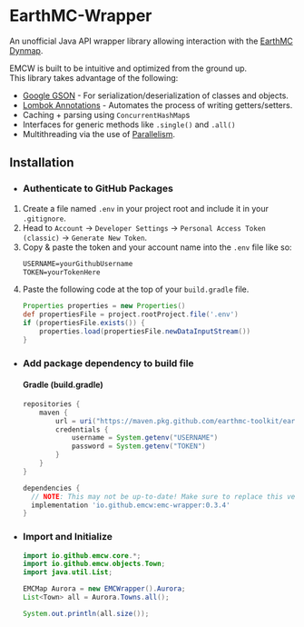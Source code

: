 # EarthMC-Wrapper
An unofficial Java API wrapper library allowing interaction with the [EarthMC Dynmap](https://earthmc.net/map/aurora/).

EMCW is built to be intuitive and optimized from the ground up.
<br>This library takes advantage of the following:
- [Google GSON](https://github.com/google/gson) - For serialization/deserialization of classes and objects.
- [Lombok Annotations](https://github.com/projectlombok/lombok) - Automates the process of writing getters/setters.
- Caching + parsing using `ConcurrentHashMap`s
- Interfaces for generic methods like `.single()` and `.all()`
- Multithreading via the use of [Parallelism](https://docs.oracle.com/javase/tutorial/collections/streams/parallelism.html).

## Installation
- ### Authenticate to GitHub Packages
1. Create a file named `.env` in your project root and include it in your `.gitignore`.
2. Head to `Account` -> `Developer Settings` -> `Personal Access Token (classic)` -> `Generate New Token`.
3. Copy & paste the token and your account name into the `.env` file like so: 
    ```txt
    USERNAME=yourGithubUsername
    TOKEN=yourTokenHere
    ```
4. Paste the following code at the top of your `build.gradle` file.
    ```gradle
    Properties properties = new Properties()
    def propertiesFile = project.rootProject.file('.env')
    if (propertiesFile.exists()) {
        properties.load(propertiesFile.newDataInputStream())
    }
    ```

- ### Add package dependency to build file
    #### Gradle (build.gradle)

    ```gradle
    repositories {
        maven {
            url = uri("https://maven.pkg.github.com/earthmc-toolkit/earthmc-wrapper")
            credentials {
                username = System.getenv("USERNAME")
                password = System.getenv("TOKEN")
            }
        }
    }

    dependencies {
      // NOTE: This may not be up-to-date! Make sure to replace this version with the latest.
      implementation 'io.github.emcw:emc-wrapper:0.3.4'
    }
    ```

- ### Import and Initialize

    ```java
    import io.github.emcw.core.*;
    import io.github.emcw.objects.Town;
    import java.util.List;

    EMCMap Aurora = new EMCWrapper().Aurora;
    List<Town> all = Aurora.Towns.all();

    System.out.println(all.size());
    ```
